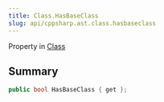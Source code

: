 ```yaml
---
title: Class.HasBaseClass
slug: api/cppsharp.ast.class.hasbaseclass
---
```

Property in [Class](/api/cppsharp/ast/class)

## Summary



```csharp
public bool HasBaseClass { get };
```

